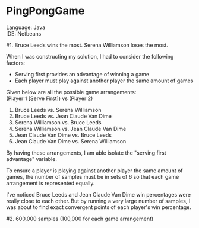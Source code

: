 PingPongGame
============
Language: Java  
IDE: Netbeans  
  
#1. Bruce Leeds wins the most. Serena Williamson loses the most.  
  
When I was constructing my solution, I had to consider the following factors:  
- Serving first provides an advantage of winning a game  
- Each player must play against another player the same amount of games   
  
Given below are all the possible game arrangements:  
(Player 1 [Serve First]) vs (Player 2)  
1. Bruce Leeds vs. Serena Williamson  
2. Bruce Leeds vs. Jean Claude Van Dime  
3. Serena Williamson vs. Bruce Leeds  
4. Serena Williamson vs. Jean Claude Van Dime  
5. Jean Claude Van Dime vs. Bruce Leeds  
6. Jean Claude Van Dime vs. Serena Williamson  
  
By having these arrangements, I am able isolate the "serving first advantage" variable.  

To ensure a player is playing against another player the same amount of games, the number of
samples must be in sets of 6 so that each game arrangement is represented equally.  

I've noticed Bruce Leeds and Jean Claude Van Dime win percentages were really close to each other.
But by running a very large number of samples, I was about to find exact convergent points of
each player's win percentage.  
  
#2. 600,000 samples (100,000 for each game arrangement)  
